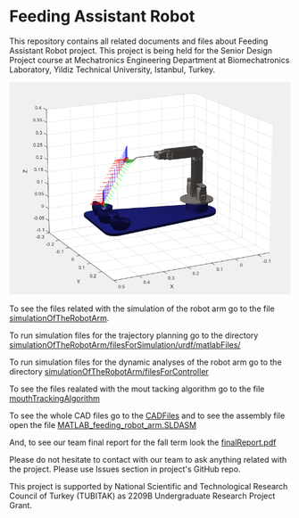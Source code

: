 # Feeding Assistant Robot
This repository contains all related documents and files about Feeding Assistant Robot project. This project is being held for the Senior Design Project course at Mechatronics Engineering Department at Biomechatronics Laboratory, Yildiz Technical University, Istanbul, Turkey. 

![alt text](https://github.com/Ugurmustafa97/FeedingAssistantRobot/blob/master/simulationOfTheRobotArm/homeToThirdBowl.PNG)

To see the files related with the simulation of the robot arm go to the file [simulationOfTheRobotArm](https://github.com/Ugurmustafa97/FeedingAssistantRobot/tree/master/simulationOfTheRobotArm).

To run simulation files for the trajectory planning go to  the directory [simulationOfTheRobotArm/filesForSimulation/urdf/matlabFiles/](https://github.com/Ugurmustafa97/FeedingAssistantRobot/tree/master/simulationOfTheRobotArm/filesForSimulation/urdf/matlabFiles)

To run simulation files for the dynamic analyses of the robot arm go to  the directory [simulationOfTheRobotArm/filesForController](https://github.com/Ugurmustafa97/FeedingAssistantRobot/tree/master/simulationOfTheRobotArm/filesForSimulation/urdf/matlabFiles)

To see the files realated with the mout tacking algorithm go to the file [mouthTrackingAlgorithm](https://github.com/Ugurmustafa97/FeedingAssistantRobot/tree/master/mouthTrackingAlgorithm)

To see the whole CAD files go to the [CADFiles](https://github.com/Ugurmustafa97/FeedingAssistantRobot/tree/master/CADFiles) and to see the assembly file open the file [MATLAB_feeding_robot_arm.SLDASM](https://github.com/Ugurmustafa97/FeedingAssistantRobot/blob/master/CADFiles/MATLAB_feeding_robot_arm.SLDASM)

And, to see our team final report for the fall term look the [finalReport.pdf](https://github.com/Ugurmustafa97/FeedingAssistantRobot/blob/master/finalReport.pdf) 

Please do not hesitate to contact with our team to ask anything related with the project. Please use Issues section in project's GitHub repo.

This project is supported by National Scientific and Technological Research Council of Turkey (TUBITAK) as 2209B Undergraduate Research Project Grant. 